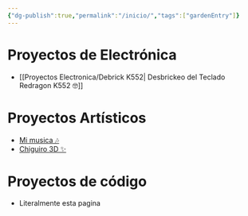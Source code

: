 ```yaml
---
{"dg-publish":true,"permalink":"/inicio/","tags":["gardenEntry"]}
---
```


# Proyectos de Electrónica

- [[Proyectos Electronica/Debrick K552\| Desbrickeo del Teclado Redragon K552 🤓]]

# Proyectos Artísticos

- [Mi musica 🎶](https://www.youtube.com/playlist?list=PL2158cX_rYQMmGvQ8S5TWqR115nkGIfNL)
- [Chiguiro 3D ✨](https://youtu.be/yapOzECFbMY?si=4yKr6yd_SgXIJ591)

# Proyectos de código

- Literalmente esta pagina
